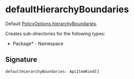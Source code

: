 
# defaultHierarchyBoundaries

Default [PolicyOptions.hierarchyBoundaries](docs/api-markdown-documenter/policyoptions-hierarchyboundaries-propertysignature)<!-- -->.

Creates sub-directories for the following types:

- Package\* - Namespace

## Signature

```typescript
defaultHierarchyBoundaries: ApiItemKind[]
```
